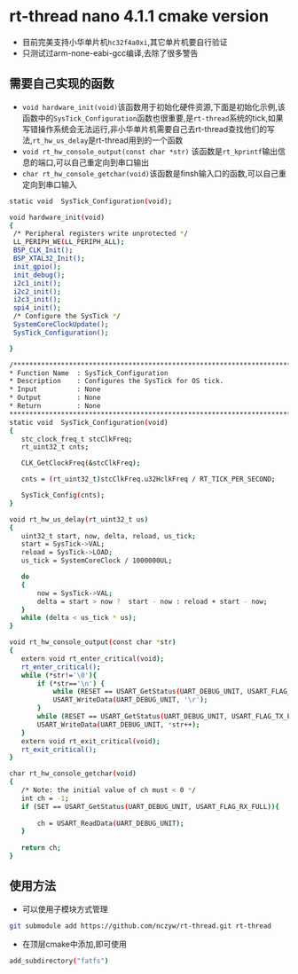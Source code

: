 # rt-thread nano 4.1.1 cmake version
 - 目前完美支持小华单片机`hc32f4a0xi`,其它单片机要自行验证
 - 只测试过arm-none-eabi-gcc编译,去除了很多警告
## 需要自己实现的函数
 - `void hardware_init(void)`该函数用于初始化硬件资源,下面是初始化示例,该函数中的`SysTick_Configuration`函数也很重要,是`rt-thread`系统的tick,如果写错操作系统会无法运行,非小华单片机需要自己去rt-thread查找他们的写法,`rt_hw_us_delay`是rt-thread用到的一个函数
 - `void rt_hw_console_output(const char *str)` 该函数是`rt_kprintf`输出信息的端口,可以自己重定向到串口输出
 - `char rt_hw_console_getchar(void)`该函数是finsh输入口的函数,可以自己重定向到串口输入
 ```bash
 static void  SysTick_Configuration(void);

void hardware_init(void)
{
  /* Peripheral registers write unprotected */
  LL_PERIPH_WE(LL_PERIPH_ALL);
  BSP_CLK_Init();
  BSP_XTAL32_Init();
  init_gpio();
  init_debug();
  i2c1_init();
  i2c2_init();
  i2c3_init();
  spi4_init();
  /* Configure the SysTick */
  SystemCoreClockUpdate();
  SysTick_Configuration();

}

/*******************************************************************************
 * Function Name  : SysTick_Configuration
 * Description    : Configures the SysTick for OS tick.
 * Input          : None
 * Output         : None
 * Return         : None
 *******************************************************************************/
static void  SysTick_Configuration(void)
{
    stc_clock_freq_t stcClkFreq;
    rt_uint32_t cnts;

    CLK_GetClockFreq(&stcClkFreq);

    cnts = (rt_uint32_t)stcClkFreq.u32HclkFreq / RT_TICK_PER_SECOND;

    SysTick_Config(cnts);
}

void rt_hw_us_delay(rt_uint32_t us)
{
    uint32_t start, now, delta, reload, us_tick;
    start = SysTick->VAL;
    reload = SysTick->LOAD;
    us_tick = SystemCoreClock / 1000000UL;

    do
    {
        now = SysTick->VAL;
        delta = start > now ?  start - now : reload + start - now;
    }
    while (delta < us_tick * us);
}

void rt_hw_console_output(const char *str)
{
    extern void rt_enter_critical(void);
    rt_enter_critical(); 
	while (*str!='\0'){ 
        if (*str=='\n') { 
            while (RESET == USART_GetStatus(UART_DEBUG_UNIT, USART_FLAG_TX_EMPTY)){}
	        USART_WriteData(UART_DEBUG_UNIT, '\r'); 
        } 
        while (RESET == USART_GetStatus(UART_DEBUG_UNIT, USART_FLAG_TX_EMPTY)){}
        USART_WriteData(UART_DEBUG_UNIT, *str++); 
	} 
    extern void rt_exit_critical(void);
    rt_exit_critical();
}

char rt_hw_console_getchar(void)
{
    /* Note: the initial value of ch must < 0 */
    int ch = -1;
    if (SET == USART_GetStatus(UART_DEBUG_UNIT, USART_FLAG_RX_FULL)){
        
        ch = USART_ReadData(UART_DEBUG_UNIT);
    }
    
    return ch;
}
 ```
## 使用方法
- 可以使用子模块方式管理
```bash
git submodule add https://github.com/nczyw/rt-thread.git rt-thread
```
- 在顶层cmake中添加,即可使用
```bash
add_subdirectory("fatfs")
```